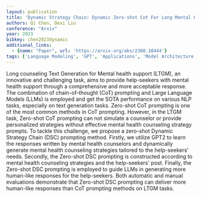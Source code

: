 ```yaml
---
layout: publication
title: 'Dynamic Strategy Chain: Dynamic Zero-shot Cot For Long Mental Health Support Generation'
authors: Qi Chen, Dexi Liu
conference: "Arxiv"
year: 2023
bibkey: chen2023dynamic
additional_links:
  - {name: "Paper", url: 'https://arxiv.org/abs/2308.10444'}
tags: ['Language Modeling', 'GPT', 'Applications', 'Model Architecture', 'Prompting', 'Reinforcement Learning']
---
```

Long counseling Text Generation for Mental health support (LTGM), an
innovative and challenging task, aims to provide help-seekers with mental
health support through a comprehensive and more acceptable response. The
combination of chain-of-thought (CoT) prompting and Large Language Models
(LLMs) is employed and get the SOTA performance on various NLP tasks,
especially on text generation tasks. Zero-shot CoT prompting is one of the most
common methods in CoT prompting. However, in the LTGM task, Zero-shot CoT
prompting can not simulate a counselor or provide personalized strategies
without effective mental health counseling strategy prompts. To tackle this
challenge, we propose a zero-shot Dynamic Strategy Chain (DSC) prompting
method. Firstly, we utilize GPT2 to learn the responses written by mental
health counselors and dynamically generate mental health counseling strategies
tailored to the help-seekers' needs. Secondly, the Zero-shot DSC prompting is
constructed according to mental health counseling strategies and the
help-seekers' post. Finally, the Zero-shot DSC prompting is employed to guide
LLMs in generating more human-like responses for the help-seekers. Both
automatic and manual evaluations demonstrate that Zero-shot DSC prompting can
deliver more human-like responses than CoT prompting methods on LTGM tasks.
